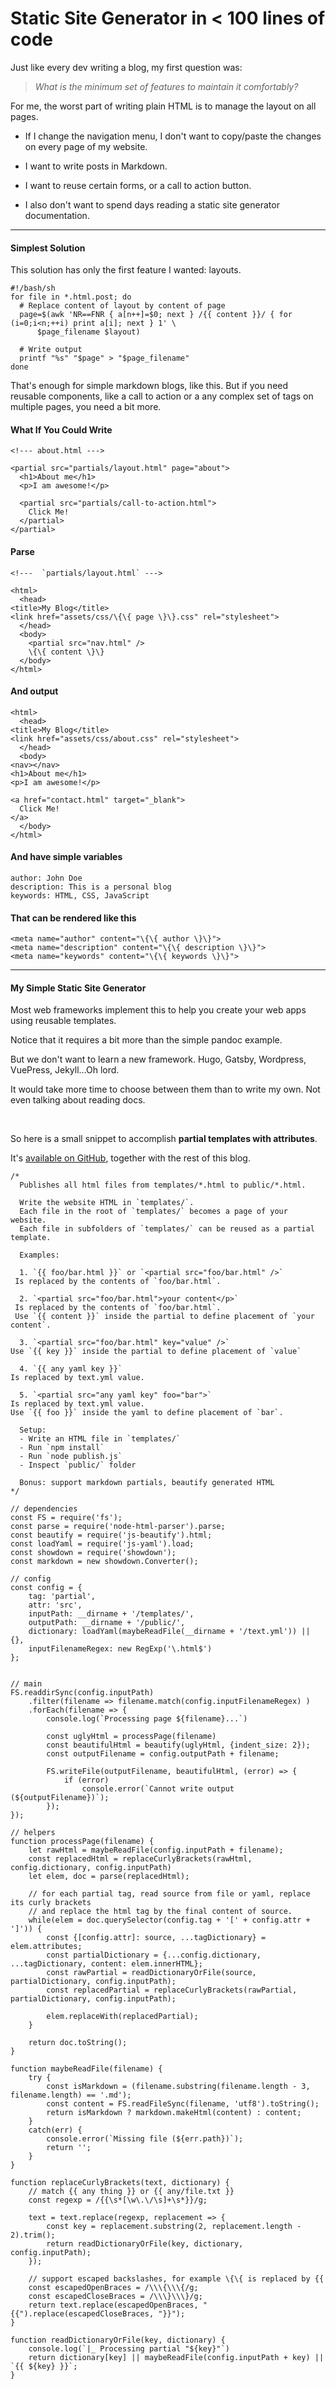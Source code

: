 # Static Site Generator in < 100 lines of code

Just like every dev writing a blog, my first question was:

> *What is the minimum set of features to maintain it comfortably?*

For me, the worst part of writing plain HTML is to manage the layout on all pages.

- If I change the navigation menu, I don't want to copy/paste the changes on every page of my website.

- I want to write posts in Markdown.

- I want to reuse certain forms, or a call to action button.

- I also don't want to spend days reading a static site generator documentation.

---

#### Simplest Solution

This solution has only the first feature I wanted: layouts.

    #!/bash/sh
    for file in *.html.post; do
      # Replace content of layout by content of page
      page=$(awk 'NR==FNR { a[n++]=$0; next } /{{ content }}/ { for (i=0;i<n;++i) print a[i]; next } 1' \
    	  $page_filename $layout)
    
      # Write output
      printf "%s" "$page" > "$page_filename"
    done

That's enough for simple markdown blogs, like this.
But if you need reusable components, like a call to action or a any complex set of tags on multiple pages, you need a bit more.

#### What If You Could Write

    <!--- about.html --->

    <partial src="partials/layout.html" page="about">
      <h1>About me</h1>
      <p>I am awesome!</p>

      <partial src="partials/call-to-action.html">
        Click Me!
      </partial>
    </partial>

#### Parse

    <!---  `partials/layout.html` --->

    <html>
      <head>
	<title>My Blog</title>
	<link href="assets/css/\{\{ page \}\}.css" rel="stylesheet">
      </head>
      <body>
	    <partial src="nav.html" />
	    \{\{ content \}\}
      </body>
    </html>

#### And output

    <html>
      <head>
	<title>My Blog</title>
	<link href="assets/css/about.css" rel="stylesheet">
      </head>
      <body>
	<nav></nav>
	<h1>About me</h1>
	<p>I am awesome!</p>

	<a href="contact.html" target="_blank">
	  Click Me!
	</a>
      </body>
    </html>

#### And have simple variables

    author: John Doe
    description: This is a personal blog
    keywords: HTML, CSS, JavaScript

#### That can be rendered like this

    <meta name="author" content="\{\{ author \}\}">
    <meta name="description" content="\{\{ description \}\}">
    <meta name="keywords" content="\{\{ keywords \}\}">

---

#### My Simple Static Site Generator

Most web frameworks implement this to help you create your web apps using reusable templates.

Notice that it requires a bit more than the simple pandoc example.

But we don't want to learn a new framework. Hugo, Gatsby, Wordpress, VuePress, Jekyll...Oh lord.

It would take more time to choose between them than to write my own. Not even talking about reading docs.

<br>

So here is a small snippet to accomplish **partial templates with attributes**.

It's [available on GitHub](https://github.com/alexandremcosta/alexandremcosta.github.io/blob/main/publish.js),
together with the rest of this blog.

    /*
      Publishes all html files from templates/*.html to public/*.html.

      Write the website HTML in `templates/`.
      Each file in the root of `templates/` becomes a page of your website.
      Each file in subfolders of `templates/` can be reused as a partial template.

      Examples:

      1. `{{ foo/bar.html }}` or `<partial src="foo/bar.html" />`
	 Is replaced by the contents of `foo/bar.html`.

      2. `<partial src="foo/bar.html">your content</p>`
	 Is replaced by the contents of `foo/bar.html`.
	 Use `{{ content }}` inside the partial to define placement of `your content`.

      3. `<partial src="foo/bar.html" key="value" />`
	Use `{{ key }}` inside the partial to define placement of `value`

      4. `{{ any yaml key }}`
	Is replaced by text.yml value.

      5. `<partial src="any yaml key" foo="bar">`
	Is replaced by text.yml value.
	Use `{{ foo }}` inside the yaml to define placement of `bar`.

      Setup:
      - Write an HTML file in `templates/`
      - Run `npm install`
      - Run `node publish.js`
      - Inspect `public/` folder

      Bonus: support markdown partials, beautify generated HTML
    */

    // dependencies
    const FS = require('fs');
    const parse = require('node-html-parser').parse;
    const beautify = require('js-beautify').html;
    const loadYaml = require('js-yaml').load;
    const showdown = require('showdown');
    const markdown = new showdown.Converter();

    // config
    const config = {
	    tag: 'partial',
	    attr: 'src',
	    inputPath: __dirname + '/templates/',
	    outputPath: __dirname + '/public/',
	    dictionary: loadYaml(maybeReadFile(__dirname + '/text.yml')) || {},
	    inputFilenameRegex: new RegExp('\.html$')
    };


    // main
    FS.readdirSync(config.inputPath)
	    .filter(filename => filename.match(config.inputFilenameRegex) )
	    .forEach(filename => {
		    console.log(`Processing page ${filename}...`)

		    const uglyHtml = processPage(filename)
		    const beautifulHtml = beautify(uglyHtml, {indent_size: 2});
		    const outputFilename = config.outputPath + filename;

		    FS.writeFile(outputFilename, beautifulHtml, (error) => {
			    if (error)
				    console.error(`Cannot write output (${outputFilename})`);
		    });
    });

    // helpers
    function processPage(filename) {
	    let rawHtml = maybeReadFile(config.inputPath + filename);
	    const replacedHtml = replaceCurlyBrackets(rawHtml, config.dictionary, config.inputPath)
	    let elem, doc = parse(replacedHtml);

	    // for each partial tag, read source from file or yaml, replace its curly brackets
	    // and replace the html tag by the final content of source.
	    while(elem = doc.querySelector(config.tag + '[' + config.attr + ']')) {
		    const {[config.attr]: source, ...tagDictionary} = elem.attributes;
		    const partialDictionary = {...config.dictionary, ...tagDictionary, content: elem.innerHTML};
		    const rawPartial = readDictionaryOrFile(source, partialDictionary, config.inputPath);
		    const replacedPartial = replaceCurlyBrackets(rawPartial, partialDictionary, config.inputPath);

		    elem.replaceWith(replacedPartial);
	    }

	    return doc.toString();
    }

    function maybeReadFile(filename) {
	    try {
		    const isMarkdown = (filename.substring(filename.length - 3, filename.length) == '.md');
		    const content = FS.readFileSync(filename, 'utf8').toString();
		    return isMarkdown ? markdown.makeHtml(content) : content;
	    }
	    catch(err) {
		    console.error(`Missing file (${err.path})`);
		    return '';
	    }
    }

    function replaceCurlyBrackets(text, dictionary) {
	    // match {{ any thing }} or {{ any/file.txt }}
	    const regexp = /{{\s*[\w\.\/\s]+\s*}}/g;

	    text = text.replace(regexp, replacement => {
		    const key = replacement.substring(2, replacement.length - 2).trim();
		    return readDictionaryOrFile(key, dictionary, config.inputPath);
	    });

	    // support escaped backslashes, for example \{\{ is replaced by {{
	    const escapedOpenBraces = /\\\{\\\{/g;
	    const escapedCloseBraces = /\\\}\\\}/g;
	    return text.replace(escapedOpenBraces, "{{").replace(escapedCloseBraces, "}}");
    }

    function readDictionaryOrFile(key, dictionary) {
	    console.log(`|_ Processing partial "${key}"`)
	    return dictionary[key] || maybeReadFile(config.inputPath + key) || `{{ ${key} }}`;
    }

